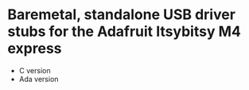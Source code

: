 # Baremetal, standalone USB driver stubs for the Adafruit Itsybitsy M4 express
- C version
- Ada version
